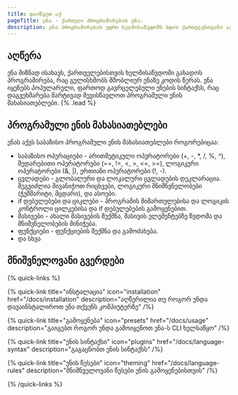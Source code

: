 ```yaml
---
title: დაიწყეთ აქ
pageTitle: ენა - ქართული პროგრამირების ენა.
description: ენა პროგრამირებას უფრო ხელმისაწვდომს ხდის ქართულენოვანი აუდიტორიისთვის.
---
```


## აღწერა

ენა მიზნად ისახავს, ქართველებისთვის ხელმისაწვდომი გახადოს პროგრამირება, რაც გულისხმობს მშობლიურ ენაზე კოდის წერას. ენა იყენებს პოპულარული, ფართოდ გავრცელებული ენების სინტაქსს, რაც დაგვეხმარება მარტივად შევისწავლოთ პროგრამული ენის მახასიათებლები. {% .lead %}

## პროგრამული ენის მახასიათებლები

ენას აქვს საბაზისო პროგრამული ენის მახასიათებლები როგორებიცაა:

- საბაზისო ოპერაციები - არითმეტიკული ოპერატორები (+, -, *, /, %, ^), შედარებითი ოპერატორები (==, !=, <, >, <=, >=), ლოგიკური ოპერატორები (&, |), ერთიანი ოპერატორები (!, -).
- ცვლადები - გლობალური და ლოკალური ცვლადების დეკლარაცია. შეგვიძლია მივანიჭოთ რიცხვები, ლოგიკური მნიშნვნელობები (ჭეშმარიტი, მცდარი), და ასოები.
- if დებულებები და ციკლები - პროგრამის მიმართულებისა და ლოგიკის კონტროლი ცილკებისა და if დებულებების გამოყენებით.
- მასივები - ახალი მასივების შექმნა, მასივის ელემენტებზე წვდომა და მნიშვნელობების მინიჭება.
- ფუნქციები - ფუნქციების შექმნა და გამოძახება.
- და სხვა

## მნიშვნელოვანი გვერდები

{% quick-links %}

{% quick-link title="ინსტალაცია" icon="installation" href="/docs/installation" description="აღწერილია თუ როგორ უნდა დავაინსტალიროთ ენა თქვენს კომპიუტერზე" /%}

{% quick-link title="გამოყენება" icon="presets" href="/docs/usage" description="გაიგებთ როგორ უნდა გამოიყენოთ ენა-ს CLI ხელსაწყო" /%}

{% quick-link title="ენის სინტაქსი" icon="plugins" href="/docs/language-syntax" description="გაგაცნობთ ენის სინტაქსს" /%}

{% quick-link title="ენის წესები" icon="theming" href="/docs/language-rules" description="მნიშნველოვანი წესები ენის გამოყენებისთვის" /%}

{% /quick-links %}
